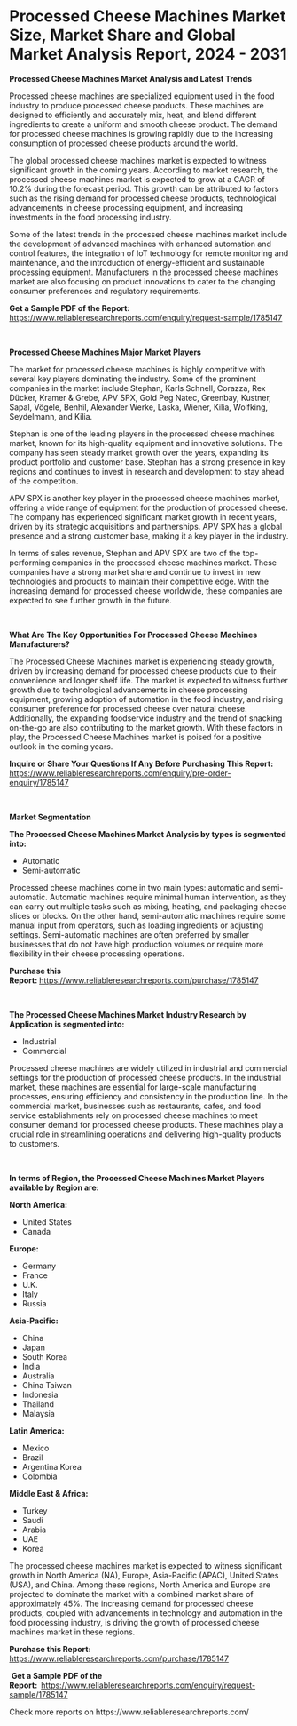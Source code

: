 <p><h1>Processed Cheese Machines Market Size, Market Share and Global Market Analysis Report, 2024 - 2031</h1></p><p><strong>Processed Cheese Machines Market Analysis and Latest Trends</strong></p>
<p><p>Processed cheese machines are specialized equipment used in the food industry to produce processed cheese products. These machines are designed to efficiently and accurately mix, heat, and blend different ingredients to create a uniform and smooth cheese product. The demand for processed cheese machines is growing rapidly due to the increasing consumption of processed cheese products around the world.</p><p>The global processed cheese machines market is expected to witness significant growth in the coming years. According to market research, the processed cheese machines market is expected to grow at a CAGR of 10.2% during the forecast period. This growth can be attributed to factors such as the rising demand for processed cheese products, technological advancements in cheese processing equipment, and increasing investments in the food processing industry.</p><p>Some of the latest trends in the processed cheese machines market include the development of advanced machines with enhanced automation and control features, the integration of IoT technology for remote monitoring and maintenance, and the introduction of energy-efficient and sustainable processing equipment. Manufacturers in the processed cheese machines market are also focusing on product innovations to cater to the changing consumer preferences and regulatory requirements.</p></p>
<p><strong>Get a Sample PDF of the Report:&nbsp;</strong> <a href="https://www.reliableresearchreports.com/enquiry/request-sample/1785147">https://www.reliableresearchreports.com/enquiry/request-sample/1785147</a></p>
<p>&nbsp;</p>
<p><strong>Processed Cheese Machines Major Market Players</strong></p>
<p><p>The market for processed cheese machines is highly competitive with several key players dominating the industry. Some of the prominent companies in the market include Stephan, Karls Schnell, Corazza, Rex Dücker, Kramer & Grebe, APV SPX, Gold Peg Natec, Greenbay, Kustner, Sapal, Vögele, Benhil, Alexander Werke, Laska, Wiener, Kilia, Wolfking, Seydelmann, and Kilia.</p><p>Stephan is one of the leading players in the processed cheese machines market, known for its high-quality equipment and innovative solutions. The company has seen steady market growth over the years, expanding its product portfolio and customer base. Stephan has a strong presence in key regions and continues to invest in research and development to stay ahead of the competition.</p><p>APV SPX is another key player in the processed cheese machines market, offering a wide range of equipment for the production of processed cheese. The company has experienced significant market growth in recent years, driven by its strategic acquisitions and partnerships. APV SPX has a global presence and a strong customer base, making it a key player in the industry.</p><p>In terms of sales revenue, Stephan and APV SPX are two of the top-performing companies in the processed cheese machines market. These companies have a strong market share and continue to invest in new technologies and products to maintain their competitive edge. With the increasing demand for processed cheese worldwide, these companies are expected to see further growth in the future.</p></p>
<p>&nbsp;</p>
<p><strong>What Are The Key Opportunities For Processed Cheese Machines Manufacturers?</strong></p>
<p><p>The Processed Cheese Machines market is experiencing steady growth, driven by increasing demand for processed cheese products due to their convenience and longer shelf life. The market is expected to witness further growth due to technological advancements in cheese processing equipment, growing adoption of automation in the food industry, and rising consumer preference for processed cheese over natural cheese. Additionally, the expanding foodservice industry and the trend of snacking on-the-go are also contributing to the market growth. With these factors in play, the Processed Cheese Machines market is poised for a positive outlook in the coming years.</p></p>
<p><strong>Inquire or Share Your Questions If Any Before Purchasing This Report:</strong> <a href="https://www.reliableresearchreports.com/enquiry/pre-order-enquiry/1785147">https://www.reliableresearchreports.com/enquiry/pre-order-enquiry/1785147</a></p>
<p>&nbsp;</p>
<p><strong>Market Segmentation</strong></p>
<p><strong>The Processed Cheese Machines Market Analysis by types is segmented into:</strong></p>
<p><ul><li>Automatic</li><li>Semi-automatic</li></ul></p>
<p><p>Processed cheese machines come in two main types: automatic and semi-automatic. Automatic machines require minimal human intervention, as they can carry out multiple tasks such as mixing, heating, and packaging cheese slices or blocks. On the other hand, semi-automatic machines require some manual input from operators, such as loading ingredients or adjusting settings. Semi-automatic machines are often preferred by smaller businesses that do not have high production volumes or require more flexibility in their cheese processing operations.</p></p>
<p><strong>Purchase this Report:&nbsp;</strong><a href="https://www.reliableresearchreports.com/purchase/1785147">https://www.reliableresearchreports.com/purchase/1785147</a></p>
<p>&nbsp;</p>
<p><strong>The Processed Cheese Machines Market Industry Research by Application is segmented into:</strong></p>
<p><ul><li>Industrial</li><li>Commercial</li></ul></p>
<p><p>Processed cheese machines are widely utilized in industrial and commercial settings for the production of processed cheese products. In the industrial market, these machines are essential for large-scale manufacturing processes, ensuring efficiency and consistency in the production line. In the commercial market, businesses such as restaurants, cafes, and food service establishments rely on processed cheese machines to meet consumer demand for processed cheese products. These machines play a crucial role in streamlining operations and delivering high-quality products to customers.</p></p>
<p>&nbsp;</p>
<p><strong>In terms of Region, the Processed Cheese Machines Market Players available by Region are:</strong></p>
<p>
    <p> <strong> North America: </strong>
        <ul>
            <li>United States</li>
            <li>Canada</li>
        </ul>
        </p> 
    <p> <strong> Europe: </strong>
        <ul>
            <li>Germany</li>
            <li>France</li>
            <li>U.K.</li>
            <li>Italy</li>
            <li>Russia</li>
        </ul>
        </p> 
    <p> <strong> Asia-Pacific: </strong>
        <ul>
            <li>China</li>
            <li>Japan</li>
            <li>South Korea</li>
            <li>India</li>
            <li>Australia</li>
            <li>China Taiwan</li>
            <li>Indonesia</li>
            <li>Thailand</li>
            <li>Malaysia</li>
        </ul>
        </p> 
    <p> <strong> Latin America: </strong>
        <ul>
            <li>Mexico</li>
            <li>Brazil</li>
            <li>Argentina Korea</li>
            <li>Colombia</li>
        </ul>
        </p> 
    <p> <strong> Middle East & Africa: </strong>
        <ul>
            <li>Turkey</li>
            <li>Saudi</li>
            <li>Arabia</li>
            <li>UAE</li>
            <li>Korea</li>
        </ul>
    </p>
    </p>
<p><p>The processed cheese machines market is expected to witness significant growth in North America (NA), Europe, Asia-Pacific (APAC), United States (USA), and China. Among these regions, North America and Europe are projected to dominate the market with a combined market share of approximately 45%. The increasing demand for processed cheese products, coupled with advancements in technology and automation in the food processing industry, is driving the growth of processed cheese machines market in these regions.</p></p>
<p><strong>Purchase this Report: </strong><a href="https://www.reliableresearchreports.com/purchase/1785147">https://www.reliableresearchreports.com/purchase/1785147</a></p>
<p>&nbsp;<strong>Get a Sample PDF of the Report:&nbsp;&nbsp;</strong><a href="https://www.reliableresearchreports.com/enquiry/request-sample/1785147">https://www.reliableresearchreports.com/enquiry/request-sample/1785147</a></p>
<p><strong></strong></p>
<p>Check more reports on https://www.reliableresearchreports.com/</p>